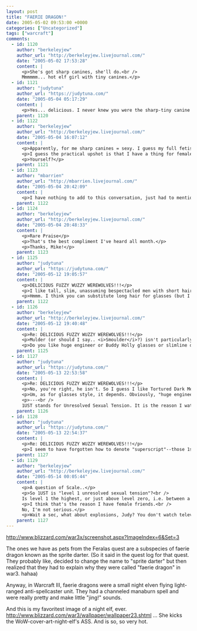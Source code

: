 ```yaml
---
layout: post
title: "FAERIE DRAGON!"
date: 2005-05-02 09:53:00 +0000
categories: ["Uncategorized"]
tags: ["warcraft"]
comments:
  - id: 1120
    author: "berkeleyjew"
    author_url: "http://berkeleyjew.livejournal.com/"
    date: "2005-05-02 17:53:28"
    content: |
      <p>She's got sharp canines, she'll do.<br />
      Mmmmmm... hot elf girl with tiny canines.</p>
  - id: 1121
    author: "judytuna"
    author_url: "https://judytuna.com/"
    date: "2005-05-04 05:17:29"
    content: |
      <p>Yes... delicious. I never knew you were the sharp-tiny canine type</p>
    parent: 1120
  - id: 1122
    author: "berkeleyjew"
    author_url: "http://berkeleyjew.livejournal.com/"
    date: "2005-05-04 16:07:12"
    content: |
      <p>Apparently, for me sharp canines = sexy. I guess my full fetish is: Red-haired, freckled, green-eyed, sharp-canined, pointy-eared atheletic women.</p>
      <p>I guess the practical upshot is that I have a thing for female irish werewolves.</p>
      <p>Yourself?</p>
    parent: 1121
  - id: 1123
    author: "mbarrien"
    author_url: "http://mbarrien.livejournal.com/"
    date: "2005-05-04 20:42:09"
    content: |
      <p>I have nothing to add to this conversation, just had to mention the water I spit out when I read that. Must remember not to be drinking water while reading Isaac's blog responses....</p>
    parent: 1122
  - id: 1124
    author: "berkeleyjew"
    author_url: "http://berkeleyjew.livejournal.com/"
    date: "2005-05-04 20:48:33"
    content: |
      <p>Rare Praise</p>
      <p>That's the best compliment I've heard all month.</p>
      <p>Thanks, Mike!</p>
    parent: 1123
  - id: 1125
    author: "judytuna"
    author_url: "https://judytuna.com/"
    date: "2005-05-12 19:05:57"
    content: |
      <p>DELICIOUS FUZZY WUZZY WEREWOLVES!!!</p>
      <p>I like tall, slim, unassuming bespectacled men with short hair. Named <a href="http://p077.ezboard.com/bmuldersrefuge37620" rel="nofollow">Mulder</a> (Damn, the only MulderGlasses picture I can find. The MulderGlasses shrine isn't on the web anymore. Sob). I am a member of the lj community glassesfetish, after all. Too bad I haven't looked at that community since I joined lj several years ago. </p>
      <p>Hmmm. I think you can substitute long hair for glasses (but I don't think long hair + glasses works; short hair + no glasses is fine though). Like the character Takeshi Kaneshiro played in house of flying daggers, or Legolas. Yes... I have a thing for androgynous warriors.</p>
    parent: 1122
  - id: 1126
    author: "berkeleyjew"
    author_url: "http://berkeleyjew.livejournal.com/"
    date: "2005-05-12 19:40:48"
    content: |
      <p>Re: DELICIOUS FUZZY WUZZY WEREWOLVES!!!</p>
      <p>Mulder (or should I say.. <i>Smoulder</i>?) isn't particularly androgynous...</p>
      <p>Do you like huge engineer or Buddy Holly glasses or slimline designs?</p>
    parent: 1125
  - id: 1127
    author: "judytuna"
    author_url: "https://judytuna.com/"
    date: "2005-05-13 22:53:58"
    content: |
      <p>Re: DELICIOUS FUZZY WUZZY WEREWOLVES!!!</p>
      <p>No, you're right, he isn't. So I guess I like Tortured Dark Men Who Only Have One Facial Expression And Who Are Embroiled In UST1 With A Brilliant Hot Partner (see for another example: Tony Almeida at http://www.fox.com/24/profiles/ ) as well as Androgynous Warriors. This makes me exactly like every other heterosexual female out there in the world today. The more I try to define what I like, the more general it gets. I guess that's the problem with defining it based on television shows/movies.</p>
      <p>Um, as for glasses style, it depends. Obviously, "huge engineer with lenses so thick the world is obscured behind them" or "your glasses are actually replacements for your eyes and cover up your empty sockets" (that was really gross) are no-nos, yet I like "slightly nerdy" and I think I prefer it to like "ultra-chic slimline" or something. And Buddy Holly glasses--well that depends on the face. As usual, my answer is really "I can't decide, I like them all," which is why I will never graduate from college.</p>
      <p>---<br />
      1UST stands for Unresolved Sexual Tension. It is the reason I watch television shows. No, I'm serious.</p>
    parent: 1126
  - id: 1128
    author: "judytuna"
    author_url: "https://judytuna.com/"
    date: "2005-05-13 22:54:37"
    content: |
      <p>Re: DELICIOUS FUZZY WUZZY WEREWOLVES!!!</p>
      <p>I seem to have forgotten how to denote "superscript"--those 1s were meant to be footnotes. </p>
    parent: 1127
  - id: 1129
    author: "berkeleyjew"
    author_url: "http://berkeleyjew.livejournal.com/"
    date: "2005-05-14 00:05:44"
    content: |
      <p>A question of Scale..</p>
      <p>So 1UST is "level 1 unresolved sexual tension"?<br />
      Is level 1 the highest, or just above level zero, i.e. between a man and his loyal dog (non-existent, you sick bastards).</p>
      <p>I think that's the reason I have female friends.<br />
      No, I'm not serious.</p>
      <p>Wait a sec, what about explosions, Judy? You don't watch television for explosions, too? Even Star Trek eventually succumbed to the explosion requirement, and in recent years ST episodes contain nearly 80% of your explosion RDA. Failing that, you could always watch "The A-team". That <i>invariably</i> contains 100%. </p>
    parent: 1127
---
```


http://www.blizzard.com/war3x/screenshot.aspx?ImageIndex=6&Set=3

The ones we have as pets from the Feralas quest are a subspecies of faerie dragon known as the sprite darter. (So it said in the quest log for that quest. They probably like, decided to change the name to "sprite darter" but then realized that they had to explain why they were called "faerie dragon" in war3. hahaa)

Anyway, in Warcraft III, faerie dragons were a small night elven flying light-ranged anti-spellcaster unit. They had a channeled manaburn spell and were really pretty and make little "jing!" sounds.

And this is my favoritest image of a night elf, ever. http://www.blizzard.com/war3/wallpaper/wallpaper23.shtml ... She kicks the WoW-cover-art-night-elf's ASS. And is so, so very hot.